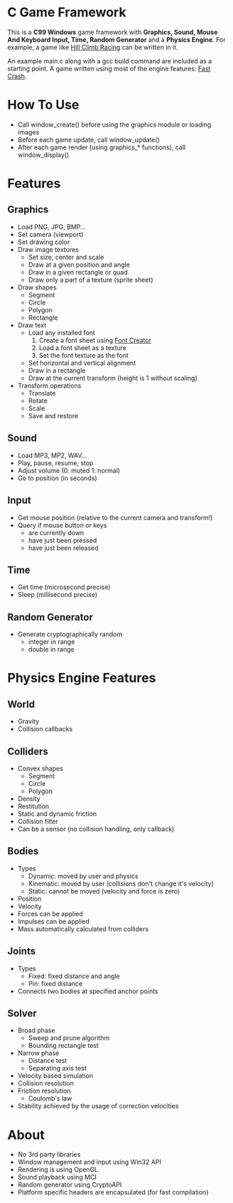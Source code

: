 # C Game Framework

This is a **C99 Windows** game framework with **Graphics, Sound, Mouse And Keyboard Input, Time, Random Generator** and a **Physics Engine**. For example, a game like [Hill Climb Racing](https://play.google.com/store/apps/details?id=com.fingersoft.hillclimb&hl=en) can be written in it.

An example main.c along with a gcc build command are included as a starting point. A game written using most of the engine features: [Fast Crash](https://github.com/thealing/FastCrash).

# How To Use
- Call window_create() before using the graphics module or loading images
- Before each game update, call window_update()
- After each game render (using graphics_* functions), call window_display()
# Features
## Graphics
- Load PNG, JPG, BMP...
- Set camera (viewport)
- Set drawing color
- Draw image textures
  - Set size, center and scale
  - Draw at a given position and angle
  - Draw in a given rectangle or quad
  - Draw only a part of a texture (sprite sheet)
- Draw shapes
  - Segment
  - Circle
  - Polygon
  - Rectangle
- Draw text
  - Load any installed font
      <ol type="1">
        <li>Create a font sheet using <a href="https://github.com/thealing/FontCreator">Font Creator</a></li>
        <li>Load a font sheet as a texture</li>
        <li>Set the font texture as the font</li>
      </ol>
  - Set horizontal and vertical alignment
  - Draw in a rectangle
  - Draw at the current transform (height is 1 without scaling)
- Transform operations
  - Translate
  - Rotate
  - Scale
  - Save and restore
## Sound
- Load MP3, MP2, WAV...
- Play, pause, resume, stop
- Adjust volume (0: muted 1: normal)
- Go to position (in seconds)
## Input
- Get mouse position (relative to the current camera and transform!)
- Query if mouse button or keys
  - are currently down
  - have just been pressed
  - have just been released
## Time
- Get time (microsecond precise)
- Sleep (millisecond precise)
## Random Generator
- Generate cryptographically random
  - integer in range
  - double in range

# Physics Engine Features
## World
  - Gravity
  - Collision callbacks
## Colliders
  - Convex shapes
    - Segment
    - Circle
    - Polygon
  - Density
  - Restitution
  - Static and dynamic friction
  - Collision filter
  - Can be a sensor (no collision handling, only callback)
## Bodies
  - Types
    - Dynamic: moved by user and physics
    - Kinematic: moved by user (collisions don't change it's velocity)
    - Static: cannot be moved (velocity and force is zero)
  - Position
  - Velocity
  - Forces can be applied
  - Impulses can be applied
  - Mass automatically calculated from colliders
## Joints
  - Types
    - Fixed: fixed distance and angle
    - Pin: fixed distance
  - Connects two bodies at specified anchor points  
## Solver
  - Broad phase
    - Sweep and prune algorithm
    - Bounding rectangle test
  - Narrow phase
    - Distance test
    - Separating axis test
  - Velocity based simulation
  - Collision resolution
  - Friction resolution
    - Coulomb's law
  - Stability achieved by the usage of correction velocities

# About
- No 3rd party libraries
- Window management and input using Win32 API
- Rendering is using OpenGL
- Sound playback using MCI
- Random generator using CryptoAPI
- Platform specific headers are encapsulated (for fast compilation)
